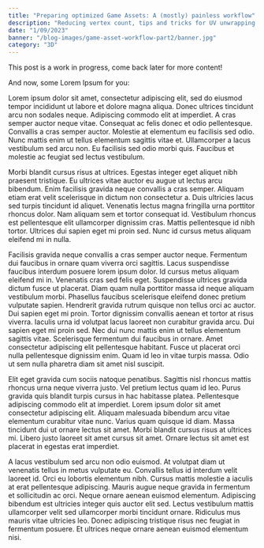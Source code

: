 ```yaml
---
title: "Preparing optimized Game Assets: A (mostly) painless workflow"
description: "Reducing vertex count, tips and tricks for UV unwrapping and packing and anything else that couldn't fit in the first part."
date: "1/09/2023"
banner: "/blog-images/game-asset-workflow-part2/banner.jpg"
category: "3D"
---
```


This post is a work in progress, come back later for more content!

And now, some Lorem Ipsum for you:

Lorem ipsum dolor sit amet, consectetur adipiscing elit, sed do eiusmod tempor incididunt ut labore et dolore magna aliqua. Donec ultrices tincidunt arcu non sodales neque. Adipiscing commodo elit at imperdiet. A cras semper auctor neque vitae. Consequat ac felis donec et odio pellentesque. Convallis a cras semper auctor. Molestie at elementum eu facilisis sed odio. Nunc mattis enim ut tellus elementum sagittis vitae et. Ullamcorper a lacus vestibulum sed arcu non. Eu facilisis sed odio morbi quis. Faucibus et molestie ac feugiat sed lectus vestibulum.

Morbi blandit cursus risus at ultrices. Egestas integer eget aliquet nibh praesent tristique. Eu ultrices vitae auctor eu augue ut lectus arcu bibendum. Enim facilisis gravida neque convallis a cras semper. Aliquam etiam erat velit scelerisque in dictum non consectetur a. Duis ultricies lacus sed turpis tincidunt id aliquet. Venenatis lectus magna fringilla urna porttitor rhoncus dolor. Nam aliquam sem et tortor consequat id. Vestibulum rhoncus est pellentesque elit ullamcorper dignissim cras. Mattis pellentesque id nibh tortor. Ultrices dui sapien eget mi proin sed. Nunc id cursus metus aliquam eleifend mi in nulla.

Facilisis gravida neque convallis a cras semper auctor neque. Fermentum dui faucibus in ornare quam viverra orci sagittis. Lacus suspendisse faucibus interdum posuere lorem ipsum dolor. Id cursus metus aliquam eleifend mi in. Venenatis cras sed felis eget. Suspendisse ultrices gravida dictum fusce ut placerat. Diam quam nulla porttitor massa id neque aliquam vestibulum morbi. Phasellus faucibus scelerisque eleifend donec pretium vulputate sapien. Hendrerit gravida rutrum quisque non tellus orci ac auctor. Dui sapien eget mi proin. Tortor dignissim convallis aenean et tortor at risus viverra. Iaculis urna id volutpat lacus laoreet non curabitur gravida arcu. Dui sapien eget mi proin sed. Nec dui nunc mattis enim ut tellus elementum sagittis vitae. Scelerisque fermentum dui faucibus in ornare. Amet consectetur adipiscing elit pellentesque habitant. Fusce ut placerat orci nulla pellentesque dignissim enim. Quam id leo in vitae turpis massa. Odio ut sem nulla pharetra diam sit amet nisl suscipit.

Elit eget gravida cum sociis natoque penatibus. Sagittis nisl rhoncus mattis rhoncus urna neque viverra justo. Vel pretium lectus quam id leo. Purus gravida quis blandit turpis cursus in hac habitasse platea. Pellentesque adipiscing commodo elit at imperdiet. Lorem ipsum dolor sit amet consectetur adipiscing elit. Aliquam malesuada bibendum arcu vitae elementum curabitur vitae nunc. Varius quam quisque id diam. Massa tincidunt dui ut ornare lectus sit amet. Morbi blandit cursus risus at ultrices mi. Libero justo laoreet sit amet cursus sit amet. Ornare lectus sit amet est placerat in egestas erat imperdiet.

A lacus vestibulum sed arcu non odio euismod. At volutpat diam ut venenatis tellus in metus vulputate eu. Convallis tellus id interdum velit laoreet id. Orci eu lobortis elementum nibh. Cursus mattis molestie a iaculis at erat pellentesque adipiscing. Mauris augue neque gravida in fermentum et sollicitudin ac orci. Neque ornare aenean euismod elementum. Adipiscing bibendum est ultricies integer quis auctor elit sed. Lectus vestibulum mattis ullamcorper velit sed ullamcorper morbi tincidunt ornare. Ridiculus mus mauris vitae ultricies leo. Donec adipiscing tristique risus nec feugiat in fermentum posuere. Et ultrices neque ornare aenean euismod elementum nisi.
